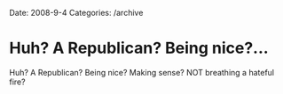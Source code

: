Date: 2008-9-4
Categories: /archive

# Huh? A Republican? Being nice?...

Huh? A Republican? Being nice? Making sense? NOT breathing a hateful fire?
